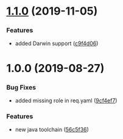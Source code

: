 # [1.1.0](https://github.com/mongodb-ansible-roles/ansible-role-java-toolchain/compare/v1.0.0...v1.1.0) (2019-11-05)


### Features

* added Darwin support ([c9f4d06](https://github.com/mongodb-ansible-roles/ansible-role-java-toolchain/commit/c9f4d06a5490a9ce8198163c6f670227fcba6de2))

# 1.0.0 (2019-08-27)


### Bug Fixes

* added missing role in req.yaml ([9cf4ef7](https://github.com/mongodb-ansible-roles/ansible-role-java-toolchain/commit/9cf4ef7))


### Features

* new java toolchain ([56c5f36](https://github.com/mongodb-ansible-roles/ansible-role-java-toolchain/commit/56c5f36))
